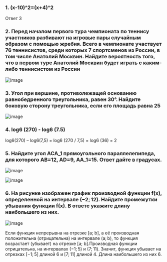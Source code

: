 ### 1. (x-10)^2=(x+4)^2
Ответ 3
### 2. Перед началом первого тура чемпионата по теннису участников разбивают на игровые пары случайным образом с помощью жребия. Всего в чемпионате участвует 76 теннисистов, среди которых 7 спортсменов из России, в том числе Анатолий Москвин. Найдите вероятность того, что в первом туре Анатолий Москвин будет играть с каким-либо теннисистом из России
![image](https://user-images.githubusercontent.com/97444278/152638757-54c3ea71-106f-49be-b101-4c225011dd6b.png)
### 3. Угол при вершине, противолежащей основанию равнобедренного треугольника, равен 30°. Найдите боковую сторону треугольника, если его площадь равна 25
![image](https://user-images.githubusercontent.com/97444278/152638820-13661221-0034-4fa4-bd10-8946a5a404eb.png)
### 4. log6 (270) - log6 (7.5)
log6(270) –  log6(7,5) = log6 (270 / 7,5) = log6 (36) = 2
### 5. Найдите угол ACA_1 прямоугольного параллелепипеда, для которого AB=12, AD=9, AA_1=15. Ответ дайте в градусах.
![image](https://user-images.githubusercontent.com/97444278/152638884-705b3045-bdeb-4ab2-b84f-6b5394866bf5.png)

![image](https://user-images.githubusercontent.com/97444278/152638880-57a443e4-3993-4542-81bb-4a4c0c3cbe19.png)

### 6. На рисунке изображен график производной функции f(x), определенной на интервале (−2; 12). Найдите промежутки убывания функции f(x). В ответе укажите длину наибольшего из них.
![image](https://user-images.githubusercontent.com/97444278/152639106-444287b9-c802-471c-b9b8-09e461758509.png)

Если функция непрерывна на отрезке [a; b], а её производная положительна (отрицательна) на интервале (a; b), то функция возрастает (убывает) на отрезке [a; b].Производная функции отрицательна, на интервалах (−1; 5) и (7; 11). Значит, функция убывает на отрезках [−1; 5] длиной 6 и [7; 11] длиной 4. Длина наибольшего из них 6.


